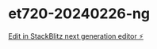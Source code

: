 # et720-20240226-ng

[Edit in StackBlitz next generation editor ⚡️](https://stackblitz.com/~/github.com/mdlawrenceusa/et720-20240226-ng)